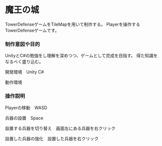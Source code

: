 # 魔王の城

TowerDefenseゲームをTileMapを用いて制作する。
Playerを操作するTowerDefenseゲームです。

### 制作意図や目的
UnityとC#の勉強をし理解を深めつつ、ゲームとして完成を目指す。
得た知識をなるべく盛り込む。

開発環境　Unity C#

動作環境　


### 操作説明
Playerの移動　WASD

兵器の設置　Space

設置する兵器を切り替え　画面左にある兵器を右クリック

設置した兵器の強化　設置した兵器を右クリック
